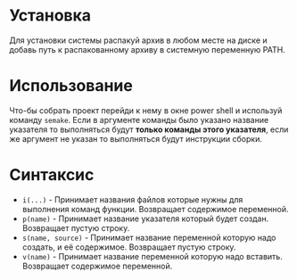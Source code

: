 # Установка

Для установки системы распакуй архив в любом месте на диске и добавь путь к распакованному архиву 
в системную переменную PATH.

# Использование

Что-бы собрать проект перейди к нему в окне power shell и используй команду ``semake``.
Если в аргументе команды было указано название указателя то выполняться будут **только команды этого 
указателя**, если же аргумент не указан то выполняться будут инструкции сборки.

# Синтаксис

* ``i(...)`` - Принимает названия файлов которые нужны для выполнения команд функции. Возвращает содержимое переменной.
* ``p(name)`` - Принимает название указателя который будет создан. Возвращает пустую строку.
* ``s(name, source)`` - Принимает название переменной которую надо создать, и её содержимое. Возвращает пустую строку.
* ``v(name)`` - Принимает название переменной которую надо вставить. Возвращает содержимое переменной.
